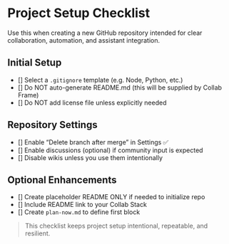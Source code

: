 # Project Setup Checklist

Use this when creating a new GitHub repository intended for clear collaboration, automation, and assistant integration.

## Initial Setup
- [] Select a `.gitignore` template (e.g. Node, Python, etc.)
- [] Do NOT auto-generate README.md (this will be supplied by Collab Frame)
- [] Do NOT add license file unless explicitly needed

## Repository Settings
- [] Enable “Delete branch after merge” in Settings ✅
- [] Enable discussions (optional) if community input is expected
- [] Disable wikis unless you use them intentionally

## Optional Enhancements
- [] Create placeholder README ONLY if needed to initialize repo
- [] Include README link to your Collab Stack
- [] Create `plan-now.md` to define first block

> This checklist keeps project setup intentional, repeatable, and resilient.
